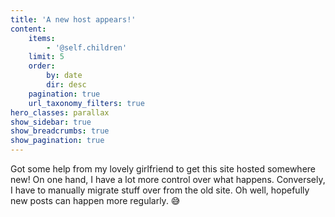 ```yaml
---
title: 'A new host appears!'
content:
    items:
        - '@self.children'
    limit: 5
    order:
        by: date
        dir: desc
    pagination: true
    url_taxonomy_filters: true
hero_classes: parallax
show_sidebar: true
show_breadcrumbs: true
show_pagination: true
---
```


Got some help from my lovely girlfriend to get this site hosted somewhere new! On one hand, I have a lot more control over what happens. Conversely, I have to manually migrate stuff over from the old site. Oh well, hopefully new posts can happen more regularly. 😅